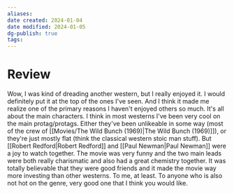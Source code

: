 ```yaml
---
aliases: 
date created: 2024-01-04
date modified: 2024-01-05
dg-publish: true
tags: 
---
```


# Review

Wow, I was kind of dreading another western, but I really enjoyed it. I would definitely put it at the top of the ones I've seen. And I think it made me realize one of the primary reasons I haven't enjoyed others so much. It's all about the main characters. I think in most westerns I've been very cool on the main protag/protags. Either they've been unlikeable in some way (most of the crew of [[Movies/The Wild Bunch (1969)\|The Wild Bunch (1969)]]), or they're just mostly flat (think the classical western stoic man stuff). But [[Robert Redford\|Robert Redford]] and [[Paul Newman\|Paul Newman]] were a joy to watch together. The movie was very funny and the two main leads were both really charismatic and also had a great chemistry together. It was totally believable that they were good friends and it made the movie way more investing than other westerns. To me, at least. To anyone who is also not hot on the genre, very good one that I think you would like.
